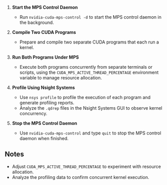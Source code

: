 1. **Start the MPS Control Daemon**
   - Run `nvidia-cuda-mps-control -d` to start the MPS control daemon in the background.

2. **Compile Two CUDA Programs**
   - Prepare and compile two separate CUDA programs that each run a kernel.

3. **Run Both Programs Under MPS**
   - Execute both programs concurrently from separate terminals or scripts, using the `CUDA_MPS_ACTIVE_THREAD_PERCENTAGE` environment variable to manage resource allocation.

4. **Profile Using Nsight Systems**
   - Use `nsys profile` to profile the execution of each program and generate profiling reports.
   - Analyze the `.qdrep` files in the Nsight Systems GUI to observe kernel concurrency.

5. **Stop the MPS Control Daemon**
   - Use `nvidia-cuda-mps-control` and type `quit` to stop the MPS control daemon when finished.

## Notes
- Adjust `CUDA_MPS_ACTIVE_THREAD_PERCENTAGE` to experiment with resource allocation.
- Analyze the profiling data to confirm concurrent kernel execution.
